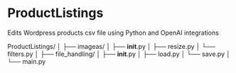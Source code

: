 # ProductListings
Edits Wordpress products csv file using Python and OpenAI integrations

ProductListings/
│
├── imageas/
│   ├── __init__.py
│   ├── resize.py
│   └── filters.py
│
├── file_handling/
│   ├── __init__.py
│   ├── load.py
│   └── save.py
│
└── main.py
